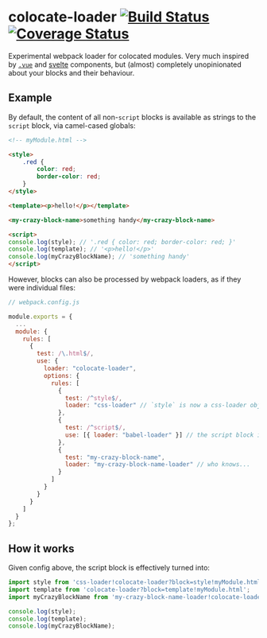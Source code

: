 # colocate-loader [![Build Status](https://travis-ci.org/sndrs/colocate-loader.svg?branch=master)](https://travis-ci.org/sndrs/colocate-loader) [![Coverage Status](https://coveralls.io/repos/github/sndrs/colocate-loader/badge.svg?branch=master)](https://coveralls.io/github/sndrs/colocate-loader?branch=master)

Experimental webpack loader for colocated modules. Very much inspired by [`.vue`](https://vuejs.org/v2/guide/single-file-components.html) and [svelte](https://svelte.technology/guide#understanding-svelte-components) components, but (almost) completely unopinionated about your blocks and their behaviour.

## Example

By default, the content of all non-`script` blocks is available as strings to the `script` block, via camel-cased globals:

```html
<!-- myModule.html -->

<style>
    .red {
        color: red;
        border-color: red;
    }
</style>

<template><p>hello!</p></template>

<my-crazy-block-name>something handy</my-crazy-block-name>

<script>
console.log(style); // '.red { color: red; border-color: red; }'
console.log(template); // '<p>hello!</p>'
console.log(myCrazyBlockName); // 'something handy'
</script>
```

However, blocks can also be processed by webpack loaders, as if they were individual files:

```js
// webpack.config.js

module.exports = {
  ...
  module: {
    rules: [
      {
        test: /\.html$/,
        use: {
          loader: "colocate-loader",
          options: {
            rules: [
              {
                test: /^style$/,
                loader: "css-loader" // `style` is now a css-loader object
              },
              {
                test: /^script$/,
                use: [{ loader: "babel-loader" }] // the script block is now es5 etc.
              },
              {
                test: "my-crazy-block-name",
                loader: "my-crazy-block-name-loader" // who knows...
              }
            ]
          }
        }
      }
    ]
  }
};

```

## How it works
Given config above, the script block is effectively turned into:

```js
import style from 'css-loader!colocate-loader?block=style!myModule.html';
import template from 'colocate-loader?block=template!myModule.html';
import myCrazyBlockName from 'my-crazy-block-name-loader!colocate-loader?block=my-crazy-block-name!myModule.html';

console.log(style); 
console.log(template); 
console.log(myCrazyBlockName); 
```
